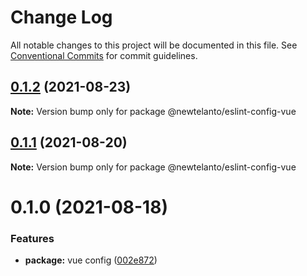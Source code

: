 # Change Log

All notable changes to this project will be documented in this file.
See [Conventional Commits](https://conventionalcommits.org) for commit guidelines.

## [0.1.2](https://github.com/newtelanto/eslint-config/compare/@newtelanto/eslint-config-vue@0.1.1...@newtelanto/eslint-config-vue@0.1.2) (2021-08-23)

**Note:** Version bump only for package @newtelanto/eslint-config-vue





## [0.1.1](https://github.com/newtelanto/eslint-config/compare/@newtelanto/eslint-config-vue@0.1.0...@newtelanto/eslint-config-vue@0.1.1) (2021-08-20)

**Note:** Version bump only for package @newtelanto/eslint-config-vue





# 0.1.0 (2021-08-18)


### Features

* **package:** vue config ([002e872](https://github.com/newtelanto/eslint-config/commit/002e8724911530a140735c5259ff4d060809561d))
